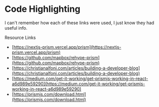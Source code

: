 # Code Highlighting

I can't remember how each of these links were used, I just know they had useful info.

Resource Links

- [https://nextjs-prism.vercel.app/prism](https://nextjs-prism.vercel.app/prism)
- [https://github.com/mapbox/rehype-prism](https://github.com/mapbox/rehype-prism)
- [https://christianalfoni.com/articles/building-a-developer-blog](https://christianalfoni.com/articles/building-a-developer-blog)
- [https://medium.com/get-it-working/get-prismjs-working-in-react-a6d989e59290](https://medium.com/get-it-working/get-prismjs-working-in-react-a6d989e59290)
- [https://prismjs.com/download.html](https://prismjs.com/download.html)